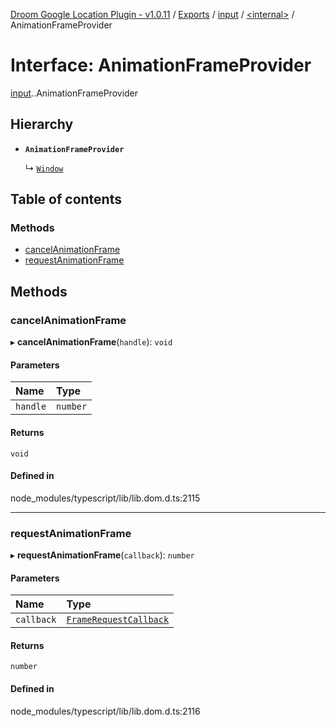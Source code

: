 [Droom Google Location Plugin - v1.0.11](../README.md) / [Exports](../modules.md) / [input](../modules/input.md) / [<internal\>](../modules/input._internal_.md) / AnimationFrameProvider

# Interface: AnimationFrameProvider

[input](../modules/input.md).[<internal>](../modules/input._internal_.md).AnimationFrameProvider

## Hierarchy

- **`AnimationFrameProvider`**

  ↳ [`Window`](input._internal_.Window.md)

## Table of contents

### Methods

- [cancelAnimationFrame](input._internal_.AnimationFrameProvider.md#cancelanimationframe)
- [requestAnimationFrame](input._internal_.AnimationFrameProvider.md#requestanimationframe)

## Methods

### cancelAnimationFrame

▸ **cancelAnimationFrame**(`handle`): `void`

#### Parameters

| Name | Type |
| :------ | :------ |
| `handle` | `number` |

#### Returns

`void`

#### Defined in

node_modules/typescript/lib/lib.dom.d.ts:2115

___

### requestAnimationFrame

▸ **requestAnimationFrame**(`callback`): `number`

#### Parameters

| Name | Type |
| :------ | :------ |
| `callback` | [`FrameRequestCallback`](input._internal_.FrameRequestCallback.md) |

#### Returns

`number`

#### Defined in

node_modules/typescript/lib/lib.dom.d.ts:2116
